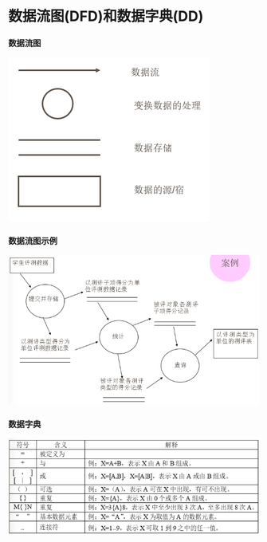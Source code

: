 # 数据流图(DFD)和数据字典(DD)
### 数据流图
![数据流图图元](DFD.png)
### 数据流图示例
![数据流图示例](DFDcase.md.png)
### 数据字典
![数据字典](DD.png)